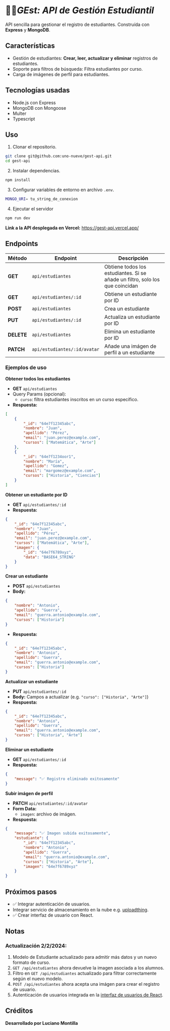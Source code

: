 # 🧑‍🎓*GEst: API de Gestión Estudiantil*

API sencilla para gestionar el registro de estudiantes. Construída con **Express** y **MongoDB**.

## Características

-   Gestión de estudiantes: **Crear, leer, actualizar y eliminar** registros de estudiantes.
-   Soporte para filtros de búsqueda: Filtra estudiantes por curso.
-   Carga de imágenes de perfil para estudiantes.

## Tecnologías usadas

-   Node.js con Express
-   MongoDB con Mongoose
-   Multer
-   Typescript

## Uso

1. Clonar el repositorio.

```bash
git clone git@github.com:uno-nueve/gest-api.git
cd gest-api
```

2. Instalar dependencias.

```bash
npm install
```

3. Configurar variables de entorno en archivo `.env`.

```bash
MONGO_URI= tu_string_de_conexion
```

4. Ejecutar el servidor

```bash
npm run dev
```

**Link a la API desplegada en Vercel:** https://gest-api.vercel.app/

## Endpoints

| Método     | Endpoint                     | Descripción                                                                  |
| ---------- | ---------------------------- | ---------------------------------------------------------------------------- |
| **GET**    | `api/estudiantes`            | Obtiene todos los estudiantes. Si se añade un filtro, solo los que coincidan |
| **GET**    | `api/estudiantes/:id`        | Obtiene un estudiante por ID                                                 |
| **POST**   | `api/estudiantes`            | Crea un estudiante                                                           |
| **PUT**    | `api/estudiantes/:id`        | Actualiza un estudiante por ID                                               |
| **DELETE** | `api/estudiantes`            | Elimina un estudiante por ID                                                 |
| **PATCH**  | `api/estudiantes/:id/avatar` | Añade una imágen de perfil a un estudiante                                   |

### Ejemplos de uso

**Obtener todos los estudiantes**

-   **GET** `api/estudiantes`
-   Query Params (opcional):
    -   `curso`: filtra estudiantes inscritos en un curso específico.
-   **Respuesta:**

```json
[
    {
        "_id": "64e7f12345abc",
        "nombre": "Juan",
        "apellido": "Pérez",
        "email": "juan.perez@example.com",
        "cursos": ["Matemática", "Arte"]
    },
    {
        "_id": "64e7f1234oor1",
        "nombre": "María",
        "apellido": "Gomez",
        "email": "margomez@example.com",
        "cursos": ["Historia", "Ciencias"]
    }
]
```

**Obtener un estudiante por ID**

-   **GET** `api/estudiantes/:id`
-   **Respuesta:**

```json
{
    "_id": "64e7f12345abc",
    "nombre": "Juan",
    "apellido": "Pérez",
    "email": "juan.perez@example.com",
    "cursos": ["Matemática", "Arte"],
    "imagen": {
        "_id": "64e7f6789xyz",
        "data": "BASE64_STRING"
    }
}
```

**Crear un estudiante**

-   **POST** `api/estudiantes`
-   **Body:**

```json
{
    "nombre": "Antonio",
    "apellido": "Guerra",
    "email": "guerra.antonio@example.com",
    "cursos": ["Historia"]
}
```

-   **Respuesta:**

```json
{
    "_id": "64e7f12345abc",
    "nombre": "Antonio",
    "apellido": "Guerra",
    "email": "guerra.antonio@example.com",
    "cursos": ["Historia"]
}
```

**Actualizar un estudiante**

-   **PUT** `api/estudiantes/:id`
-   **Body:** Campos a actualizar (e.g. `"curso": ["Historia", "Arte"]`)
-   **Respuesta:**

```json
{
    "_id": "64e7f12345abc",
    "nombre": "Antonio",
    "apellido": "Guerra",
    "email": "guerra.antonio@example.com",
    "cursos": ["Historia", "Arte"]
}
```

**Eliminar un estudiante**

-   **GET** `api/estudiantes/:id`
-   **Respuesta:**

```json
{
    "message": "✅ Registro eliminado exitosamente"
}
```

**Subir imágen de perfil**

-   **PATCH** `api/estudiantes/:id/avatar`
-   **Form Data:**
    -   `imagen`: archivo de imágen.
-   **Respuesta:**

```json
{
    "message": "✅ Imagen subida exitosamente",
    "estudiante": {
        "_id": "64e7f12345abc",
        "nombre": "Antonio",
        "apellido": "Guerra",
        "email": "guerra.antonio@example.com",
        "cursos": ["Historia", "Arte"],
        "imagen": "64e7f6789xyz"
    }
}
```

## Próximos pasos

-   ✅ Integrar autenticación de usuarios.
-   Integrar servicio de almacenamiento en la nube e.g. [uploadthing](https://uploadthing.com/).
-   ✅ Crear interfaz de usuario con React.

## Notas

### Actualización 2/2/2024:

1.  Modelo de Estudiante actualizado para admitir más datos y un nuevo formato de curso.
2.  `GET /api/estudiantes` ahora devuelve la imagen asociada a los alumnos.
3.  Filtro en `GET /api/estudiantes` actualizado para filtrar correctamente según el nuevo modelo.
4.  `POST /api/estudiantes` ahora acepta una imágen para crear el registro de usuario.
5.  Autenticación de usuarios integrada en la [interfaz de usuarios de React](https://github.com/uno-nueve/gest).

## Créditos

**Desarrollado por Luciano Montilla**
